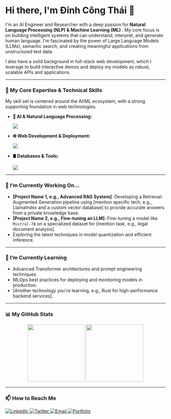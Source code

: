 # Hi there, I'm Đinh Công Thái 👋


I'm an AI Engineer and Researcher with a deep passion for **Natural Language Processing (NLP) & Machine Learning (ML)** . My core focus is on building intelligent systems that can understand, interpret, and generate human language. I'm fascinated by the power of Large Language Models (LLMs), semantic search, and creating meaningful applications from unstructured text data.

I also have a solid background in full-stack web development, which I leverage to build interactive demos and deploy my models as robust, scalable APIs and applications.

---

### 🧠 My Core Expertise & Technical Skills

My skill set is centered around the AI/ML ecosystem, with a strong supporting foundation in web technologies.

- **🤖 AI & Natural Language Processing:**
  <p align="left">
    <a href="https://skillicons.dev">
      <img src="https://skillicons.dev/icons?i=python,pytorch,tensorflow,huggingface,scikitlearn,pandas,numpy,jupyter" />
    </a>
  </p>

- **🌐 Web Development & Deployment:**
  <p align="left">
    <a href="https://skillicons.dev">
      <img src="https://skillicons.dev/icons?i=javascript,typescript,react,nextjs,nodejs,fastapi,flask,docker,aws,gcp" />
    </a>
  </p>
  
- **🛢️ Databases & Tools:**
  <p align="left">
    <a href="https://skillicons.dev">
      <img src="https://skillicons.dev/icons?i=postgresql,mongodb,redis,git,github,vscode" />
    </a>
  </p>

<!-- Find more icons at https://skillicons.dev/ -->

---

### 🔭 I’m Currently Working On...

- **[Project Name 1, e.g., Advanced RAG System]**: Developing a Retrieval-Augmented Generation pipeline using [mention specific tech, e.g., LlamaIndex and a custom vector database] to provide accurate answers from a private knowledge base.
- **[Project Name 2, e.g., Fine-tuning an LLM]**: Fine-tuning a model like `Mistral-7B` on a specialized dataset for [mention task, e.g., legal document analysis].
- Exploring the latest techniques in model quantization and efficient inference.

---

### 🌱 I’m Currently Learning

- Advanced Transformer architectures and prompt engineering techniques.
- MLOps best practices for deploying and monitoring models in production.
- [Another technology you're learning, e.g., Rust for high-performance backend services].

---

### 📊 My GitHub Stats

<p align="center">
  <img height="180em" src="https://github-readme-stats.vercel.app/api?username=[YOUR_GITHUB_USERNAME]&show_icons=true&theme=tokyonight&include_all_commits=true&count_private=true"/>
  <img height="180em" src="https://github-readme-stats.vercel.app/api/top-langs/?username=[YOUR_GITHUB_USERNAME]&layout=compact&langs_count=8&theme=tokyonight"/>
</p>

---

### 📫 How to Reach Me

<p align="left">
  <a href="https://www.linkedin.com/in/[YOUR_LINKEDIN_USERNAME]" target="_blank">
    <img src="https://img.shields.io/badge/LinkedIn-0077B5?style=for-the-badge&logo=linkedin&logoColor=white" alt="LinkedIn"/>
  </a>
  <a href="https://twitter.com/[YOUR_TWITTER_USERNAME]" target="_blank">
    <img src="https://img.shields.io/badge/Twitter-1DA1F2?style=for-the-badge&logo=twitter&logoColor=white" alt="Twitter"/>
  </a>
  <a href="mailto:[YOUR_EMAIL@example.com]">
    <img src="https://img.shields.io/badge/Gmail-D14836?style=for-the-badge&logo=gmail&logoColor=white" alt="Email"/>
  </a>
  <!-- Optional: Add your portfolio/blog link -->
  <a href="[YOUR_PORTFOLIO_URL]" target="_blank">
    <img src="https://img.shields.io/badge/Portfolio-333333?style=for-the-badge&logo=react&logoColor=61DAFB" alt="Portfolio"/>
  </a>
</p>
